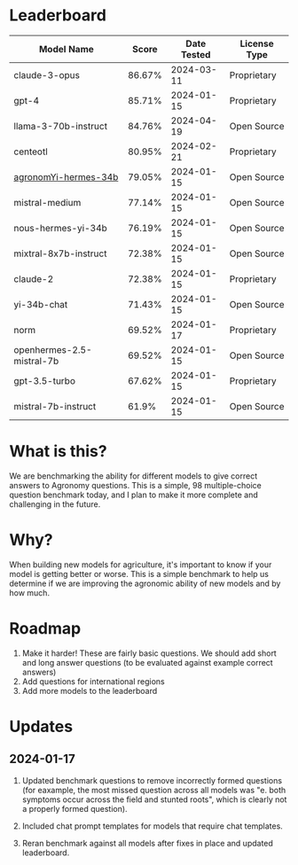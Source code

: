 # Leaderboard

| Model Name | Score | Date Tested | License Type |
|------------|-------|-------------|------|
| claude-3-opus | 86.67% | 2024-03-11 | Proprietary |
| gpt-4 | 85.71% | 2024-01-15 | Proprietary |
| llama-3-70b-instruct | 84.76% | 2024-04-19 | Open Source |
| centeotl | 80.95% | 2024-02-21 | Proprietary |
| [agronomYi-hermes-34b](https://huggingface.co/gbstox/agronomYi-hermes-34B) | 79.05% | 2024-01-15 | Open Source |
| mistral-medium | 77.14% | 2024-01-15 | Open Source |
| nous-hermes-yi-34b | 76.19% | 2024-01-15 | Open Source |
| mixtral-8x7b-instruct | 72.38% | 2024-01-15 | Open Source |
| claude-2 | 72.38% | 2024-01-15 | Proprietary |
| yi-34b-chat | 71.43% | 2024-01-15 | Open Source |
| norm | 69.52% | 2024-01-17 | Proprietary |
| openhermes-2.5-mistral-7b | 69.52% | 2024-01-15 | Open Source |
| gpt-3.5-turbo | 67.62% | 2024-01-15 | Proprietary |
| mistral-7b-instruct | 61.9% | 2024-01-15 | Open Source |



# What is this?
We are benchmarking the ability for different models to give correct answers to Agronomy questions. This is a simple, 98 multiple-choice question benchmark today, and I plan to make it more complete and challenging in the future.

# Why?
When building new models for agriculture, it's important to know if your model is getting better or worse. This is a simple benchmark to help us determine if we are improving the agronomic ability of new models and by how much.

# Roadmap
1. Make it harder! These are fairly basic questions. We should add short and long answer questions (to be evaluated against example correct answers)
2. Add questions for international regions
3. Add more models to the leaderboard


# Updates
## 2024-01-17
1. Updated benchmark questions to remove incorrectly formed questions (for eaxample, the most missed question across all models was "e. both symptoms occur across the field and stunted roots", which is clearly not a properly formed question). 

2. Included chat prompt templates for models that require chat templates. 

3. Reran benchmark against all models after fixes in place and updated leaderboard.

